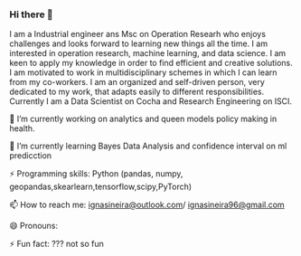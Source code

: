 ### Hi there 👋

I am a Industrial engineer ans Msc on Operation Researh who enjoys challenges and looks forward to learning new things all the time. I am interested in operation research, machine learning, and data science. I am keen to apply my knowledge in order to find efficient and creative solutions. I am motivated to work in multidisciplinary schemes in which I can learn from my co-workers. I am an organized and self-driven person, very dedicated to my work, that adapts easily to different responsibilities. Currently I am a Data Scientist on Cocha and Research Engineering on ISCI.

 🔭 I’m currently working on analytics and queen models policy making in  health.

🌱 I’m currently learning Bayes Data Analysis and confidence interval on ml predicction 

⚡ Programming skills: Python (pandas, numpy, geopandas,skearlearn,tensorflow,scipy,PyTorch) 

📫 How to reach me: ignasineira@outlook.com/ ignasineira96@gmail.com

😄 Pronouns: 

⚡ Fun fact: ??? not so fun

